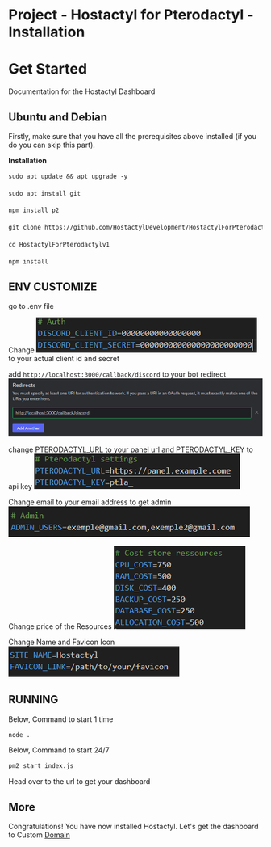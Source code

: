 # Project - Hostactyl for Pterodactyl - Installation


# Get Started

Documentation for the Hostactyl Dashboard


## Ubuntu and Debian

Firstly, make sure that you have all the prerequisites above installed (if you do you can skip this part).



**Installation**

````md
sudo apt update && apt upgrade -y

sudo apt install git

npm install p2

git clone https://github.com/HostactylDevelopment/HostactylForPterodactylv1.git

cd HostactylForPterodactylv1

npm install
````

## ENV CUSTOMIZE
go to .env file

Change ![alt text](image-3.png) to your actual client id and secret

add ````http://localhost:3000/callback/discord```` to your bot redirect
![alt text](image-4.png)

change PTERODACTYL_URL to your panel url and PTERODACTYL_KEY to api key
![alt text](image-5.png)

Change email to your email address to get admin
![alt text](image-6.png)

Change price of the Resources
![alt text](image-7.png)

Change Name and Favicon Icon
![alt text](image-8.png)


## RUNNING

Below, Command to start 1 time

````md
node .
````

Below, Command to start 24/7

````md
pm2 start index.js
````

Head over to the url to get your dashboard
## More

Congratulations! You have now installed Hostactyl. Let's get the dashboard to Custom [Domain](/domain.md)
